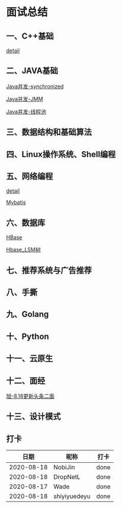 # 面试总结

## 一、C++基础
[detail](./1-C++基础/C++基础.md)

## 二、JAVA基础
[Java并发-synchronized](./2-Java基础/synchronized.md)

[Java并发-JMM](./2-Java基础/JMM.md)

[Java并发-线程池](./2-Java基础/ThreadPool.md)

## 三、数据结构和基础算法

## 四、Linux操作系统、Shell编程

## 五、网络编程
[detail](./5-网络编程/网络编程.md)

[Mybatis](./2-Java基础/Mybatis.md)

## 六、数据库
[HBase](./6-数据库/HBase.md)

[Hbase_LSM树](./6-数据库/Hbase_LSM树.md)

## 七、推荐系统与广告推荐

## 八、手撕

## 九、Golang

## 十、Python

## 十一、云原生

## 十二、面经

[旭-8.18更新头条二面](./12-面经/旭.md)  

## 十三、设计模式

## 打卡
|  日期   | 昵称  | 打卡  |
|  ----  | ----  | ----  |
| 2020-08-18  | NobiJin | done |
| 2020-08-18 | DropNetL | done |
| 2020-08-17  | Wade | done |
| 2020-08-18  | shiyiyuedeyu | done |
